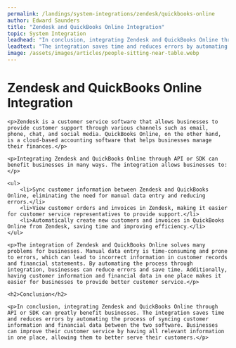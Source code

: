 ```yaml
---
permalink: /landings/system-integrations/zendesk/quickbooks-online
author: Edward Saunders
title: "Zendesk and QuickBooks Online Integration"
topic: System Integration
leadhead: "In conclusion, integrating Zendesk and QuickBooks Online through API or SDK can greatly benefit businesses"
leadtext: "The integration saves time and reduces errors by automating the process of syncing customer information and financial data between the two software. Businesses can improve their customer service by having all relevant information in one place, allowing them to better serve their customers."
image: /assets/images/articles/people-sitting-near-table.webp
---
```

<div class="arttext">
	<h1>Zendesk and QuickBooks Online Integration</h1>
	
	<p>Zendesk is a customer service software that allows businesses to provide customer support through various channels such as email, phone, chat, and social media. QuickBooks Online, on the other hand, is a cloud-based accounting software that helps businesses manage their finances.</p>

	<p>Integrating Zendesk and QuickBooks Online through API or SDK can benefit businesses in many ways. The integration allows businesses to:</p>

	<ul>
		<li>Sync customer information between Zendesk and QuickBooks Online, eliminating the need for manual data entry and reducing errors.</li>
		<li>View customer orders and invoices in Zendesk, making it easier for customer service representatives to provide support.</li>
		<li>Automatically create new customers and invoices in QuickBooks Online from Zendesk, saving time and improving efficiency.</li>
	</ul>

	<p>The integration of Zendesk and QuickBooks Online solves many problems for businesses. Manual data entry is time-consuming and prone to errors, which can lead to incorrect information in customer records and financial statements. By automating the process through integration, businesses can reduce errors and save time. Additionally, having customer information and financial data in one place makes it easier for businesses to provide better customer service.</p>

	<h2>Conclusion</h2>

	<p>In conclusion, integrating Zendesk and QuickBooks Online through API or SDK can greatly benefit businesses. The integration saves time and reduces errors by automating the process of syncing customer information and financial data between the two software. Businesses can improve their customer service by having all relevant information in one place, allowing them to better serve their customers.</p>

</div>